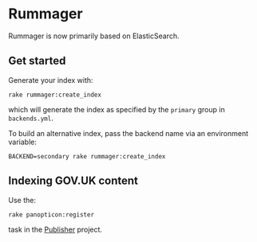 # Rummager

Rummager is now primarily based on ElasticSearch.

## Get started

Generate your index with:

    rake rummager:create_index

which will generate the index as specified by the `primary` group in `backends.yml`.

To build an alternative index, pass the backend name via an environment variable:

    BACKEND=secondary rake rummager:create_index

## Indexing GOV.UK content

Use the:

    rake panopticon:register

task in the [Publisher](https://github.com/alphagov/publisher) project.
